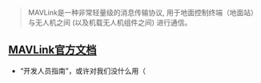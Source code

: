 > MAVLink是一种非常轻量级的消息传输协议, 用于地面控制终端（地面站）与无人机之间 (以及机载无人机组件之间) 进行通信。
## [MAVLink官方文档](https://mavlink.io/zh/)
  - “开发人员指南”，或许对我们没什么用（
